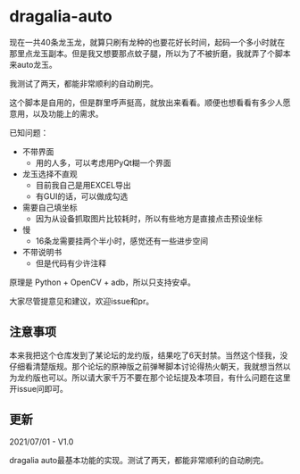 # dragalia-auto

现在一共40条龙玉龙，就算只刷有龙种的也要花好长时间，起码一个多小时就在那里点龙玉副本。但是我又想要那点蚊子腿，所以为了不被折磨，我就弄了个脚本来auto龙玉。

我测试了两天，都能非常顺利的自动刷完。

这个脚本是自用的，但是群里呼声挺高，就放出来看看。顺便也想看看有多少人愿意用，以及功能上的需求。

已知问题：
* 不带界面
    * 用的人多，可以考虑用PyQt糊一个界面
* 龙玉选择不直观
    * 目前我自己是用EXCEL导出
    * 有GUI的话，可以做成勾选
* 需要自己填坐标
    * 因为从设备抓取图片比较耗时，所以有些地方是直接点击预设坐标
* 慢
    * 16条龙需要挂两个半小时，感觉还有一些进步空间
* 不带说明书
    * 但是代码有少许注释

原理是 Python + OpenCV + adb，所以只支持安卓。

大家尽管提意见和建议，欢迎issue和pr。

## 注意事项

本来我把这个仓库发到了某论坛的龙约版，结果吃了6天封禁。当然这个怪我，没仔细看清楚版规。那个论坛的原神版之前弹琴脚本讨论得热火朝天，我就想当然以为龙约版也可以。所以请大家千万不要在那个论坛提及本项目，有什么问题在这里开issue问即可。

## 更新

2021/07/01 - V1.0

dragalia auto最基本功能的实现。测试了两天，都能非常顺利的自动刷完。